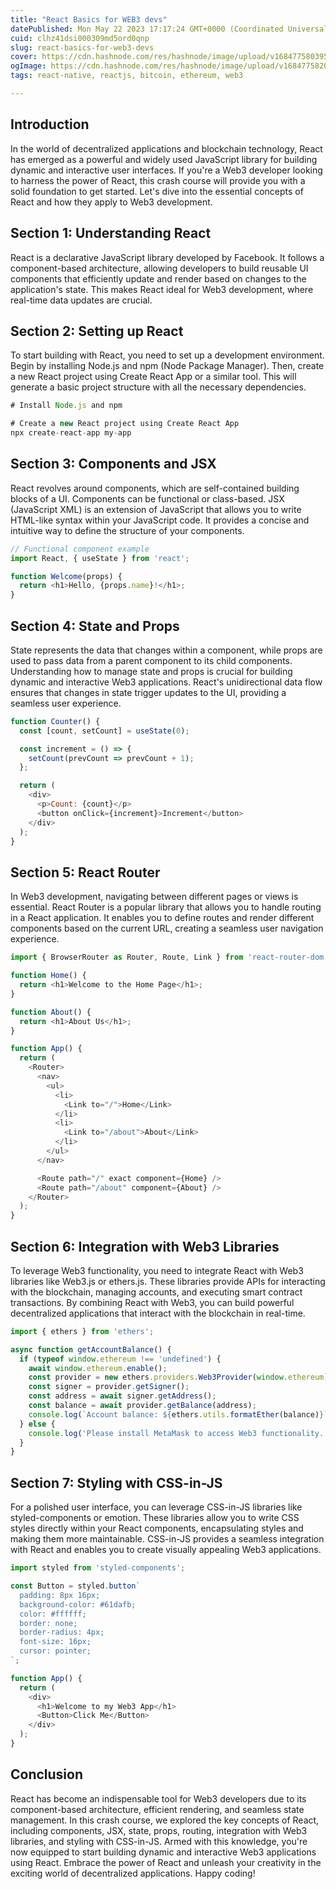 ```yaml
---
title: "React Basics for WEB3 devs"
datePublished: Mon May 22 2023 17:17:24 GMT+0000 (Coordinated Universal Time)
cuid: clhz41dsi000309md5ord0qnp
slug: react-basics-for-web3-devs
cover: https://cdn.hashnode.com/res/hashnode/image/upload/v1684775803958/e83db0cb-97b3-46e2-9b84-d6bf6dc438d3.jpeg
ogImage: https://cdn.hashnode.com/res/hashnode/image/upload/v1684775820597/a8d9d72b-9559-4f9c-8a94-40b66dc84cdf.jpeg
tags: react-native, reactjs, bitcoin, ethereum, web3

---
```


## Introduction

In the world of decentralized applications and blockchain technology, React has emerged as a powerful and widely used JavaScript library for building dynamic and interactive user interfaces. If you're a Web3 developer looking to harness the power of React, this crash course will provide you with a solid foundation to get started. Let's dive into the essential concepts of React and how they apply to Web3 development.

## Section 1: Understanding React

React is a declarative JavaScript library developed by Facebook. It follows a component-based architecture, allowing developers to build reusable UI components that efficiently update and render based on changes to the application's state. This makes React ideal for Web3 development, where real-time data updates are crucial.

## Section 2: Setting up React

To start building with React, you need to set up a development environment. Begin by installing Node.js and npm (Node Package Manager). Then, create a new React project using Create React App or a similar tool. This will generate a basic project structure with all the necessary dependencies.

```javascript
# Install Node.js and npm

# Create a new React project using Create React App
npx create-react-app my-app
```

## Section 3: Components and JSX

React revolves around components, which are self-contained building blocks of a UI. Components can be functional or class-based. JSX (JavaScript XML) is an extension of JavaScript that allows you to write HTML-like syntax within your JavaScript code. It provides a concise and intuitive way to define the structure of your components.

```javascript
// Functional component example
import React, { useState } from 'react';

function Welcome(props) {
  return <h1>Hello, {props.name}!</h1>;
}
```

## Section 4: State and Props

State represents the data that changes within a component, while props are used to pass data from a parent component to its child components. Understanding how to manage state and props is crucial for building dynamic and interactive Web3 applications. React's unidirectional data flow ensures that changes in state trigger updates to the UI, providing a seamless user experience.

```javascript
function Counter() {
  const [count, setCount] = useState(0);

  const increment = () => {
    setCount(prevCount => prevCount + 1);
  };

  return (
    <div>
      <p>Count: {count}</p>
      <button onClick={increment}>Increment</button>
    </div>
  );
}
```

## Section 5: React Router

In Web3 development, navigating between different pages or views is essential. React Router is a popular library that allows you to handle routing in a React application. It enables you to define routes and render different components based on the current URL, creating a seamless user navigation experience.

```javascript
import { BrowserRouter as Router, Route, Link } from 'react-router-dom';

function Home() {
  return <h1>Welcome to the Home Page</h1>;
}

function About() {
  return <h1>About Us</h1>;
}

function App() {
  return (
    <Router>
      <nav>
        <ul>
          <li>
            <Link to="/">Home</Link>
          </li>
          <li>
            <Link to="/about">About</Link>
          </li>
        </ul>
      </nav>

      <Route path="/" exact component={Home} />
      <Route path="/about" component={About} />
    </Router>
  );
}
```

## Section 6: Integration with Web3 Libraries

To leverage Web3 functionality, you need to integrate React with Web3 libraries like Web3.js or ethers.js. These libraries provide APIs for interacting with the blockchain, managing accounts, and executing smart contract transactions. By combining React with Web3, you can build powerful decentralized applications that interact with the blockchain in real-time.

```javascript
import { ethers } from 'ethers';

async function getAccountBalance() {
  if (typeof window.ethereum !== 'undefined') {
    await window.ethereum.enable();
    const provider = new ethers.providers.Web3Provider(window.ethereum);
    const signer = provider.getSigner();
    const address = await signer.getAddress();
    const balance = await provider.getBalance(address);
    console.log(`Account balance: ${ethers.utils.formatEther(balance)}`);
  } else {
    console.log('Please install MetaMask to access Web3 functionality.');
  }
}
```

## Section 7: Styling with CSS-in-JS

For a polished user interface, you can leverage CSS-in-JS libraries like styled-components or emotion. These libraries allow you to write CSS styles directly within your React components, encapsulating styles and making them more maintainable. CSS-in-JS provides a seamless integration with React and enables you to create visually appealing Web3 applications.

```javascript
import styled from 'styled-components';

const Button = styled.button`
  padding: 8px 16px;
  background-color: #61dafb;
  color: #ffffff;
  border: none;
  border-radius: 4px;
  font-size: 16px;
  cursor: pointer;
`;

function App() {
  return (
    <div>
      <h1>Welcome to my Web3 App</h1>
      <Button>Click Me</Button>
    </div>
  );
}
```

## Conclusion

React has become an indispensable tool for Web3 developers due to its component-based architecture, efficient rendering, and seamless state management. In this crash course, we explored the key concepts of React, including components, JSX, state, props, routing, integration with Web3 libraries, and styling with CSS-in-JS. Armed with this knowledge, you're now equipped to start building dynamic and interactive Web3 applications using React. Embrace the power of React and unleash your creativity in the exciting world of decentralized applications. Happy coding!